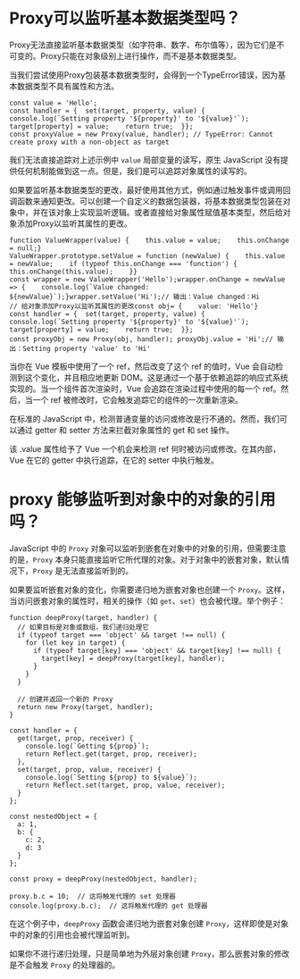 # Proxy可以监听基本数据类型吗？

Proxy无法直接监听基本数据类型（如字符串、数字、布尔值等），因为它们是不可变的。Proxy只能在对象级别上进行操作，而不是基本数据类型。

当我们尝试使用Proxy包装基本数据类型时，会得到一个TypeError错误，因为基本数据类型不具有属性和方法。

```
const value = 'Hello';
const handler = {  set(target, property, value) {    console.log(`Setting property '${property}' to '${value}'`);    target[property] = value;    return true;  }};
const proxyValue = new Proxy(value, handler); // TypeError: Cannot create proxy with a non-object as target
```

我们无法直接追踪对上述示例中 `value` 局部变量的读写，原生 JavaScript 没有提供任何机制能做到这一点。但是，我们是可以追踪对象属性的读写的。



如果要监听基本数据类型的更改，最好使用其他方式，例如通过触发事件或调用回调函数来通知更改。可以创建一个自定义的数据包装器，将基本数据类型包装在对象中，并在该对象上实现监听逻辑。或者直接给对象属性赋值基本类型，然后给对象添加Proxy以监听其属性的更改。

```
function ValueWrapper(value) {    this.value = value;    this.onChange = null;}
ValueWrapper.prototype.setValue = function (newValue) {    this.value = newValue;    if (typeof this.onChange === 'function') {      this.onChange(this.value);    }}
const wrapper = new ValueWrapper('Hello');wrapper.onChange = newValue => {    console.log(`Value changed: ${newValue}`);}wrapper.setValue('Hi');// 输出：Value changed：Hi
// 给对象添加Proxy以监听其属性的更改const obj= {    value: 'Hello'}
const handler = {  set(target, property, value) {    console.log(`Setting property '${property}' to '${value}'`);    target[property] = value;    return true;  }};
const proxyObj = new Proxy(obj, handler); proxyObj.value = 'Hi';// 输出：Setting property 'value' to 'Hi'
```



当你在 Vue 模板中使用了一个 ref，然后改变了这个 ref 的值时，Vue 会自动检测到这个变化，并且相应地更新 DOM。这是通过一个基于依赖追踪的响应式系统实现的。当一个组件首次渲染时，Vue 会追踪在渲染过程中使用的每一个 ref。然后，当一个 ref 被修改时，它会触发追踪它的组件的一次重新渲染。



在标准的 JavaScript 中，检测普通变量的访问或修改是行不通的。然而，我们可以通过 getter 和 setter 方法来拦截对象属性的 get 和 set 操作。



该 .value 属性给予了 Vue 一个机会来检测 ref 何时被访问或修改。在其内部，Vue 在它的 getter 中执行追踪，在它的 setter 中执行触发。

# proxy 能够监听到对象中的对象的引用吗？

JavaScript 中的 `Proxy` 对象可以监听到嵌套在对象中的对象的引用，但需要注意的是，`Proxy` 本身只能直接监听它所代理的对象。对于对象中的嵌套对象，默认情况下，`Proxy` 是无法直接监听到的。

如果要监听嵌套对象的变化，你需要递归地为嵌套对象也创建一个 `Proxy`。这样，当访问嵌套对象的属性时，相关的操作（如 `get`、`set`）也会被代理。举个例子：

```
function deepProxy(target, handler) {
  // 如果目标是对象或数组，我们递归处理它
  if (typeof target === 'object' && target !== null) {
    for (let key in target) {
      if (typeof target[key] === 'object' && target[key] !== null) {
        target[key] = deepProxy(target[key], handler);
      }
    }
  }
  
  // 创建并返回一个新的 Proxy
  return new Proxy(target, handler);
}

const handler = {
  get(target, prop, receiver) {
    console.log(`Getting ${prop}`);
    return Reflect.get(target, prop, receiver);
  },
  set(target, prop, value, receiver) {
    console.log(`Setting ${prop} to ${value}`);
    return Reflect.set(target, prop, value, receiver);
  }
};

const nestedObject = {
  a: 1,
  b: {
    c: 2,
    d: 3
  }
};

const proxy = deepProxy(nestedObject, handler);

proxy.b.c = 10;  // 这将触发代理的 set 处理器
console.log(proxy.b.c);  // 这将触发代理的 get 处理器
```

在这个例子中，`deepProxy` 函数会递归地为嵌套对象创建 `Proxy`，这样即使是对象中的对象的引用也会被代理监听到。

如果你不进行递归处理，只是简单地为外层对象创建 `Proxy`，那么嵌套对象的修改是不会触发 `Proxy` 的处理器的。